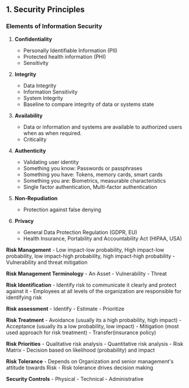 ## 1. Security Principles

### Elements of Information Security
1. **Confidentiality**
	- Personally Identifiable Information (PII)
	- Protected health information (PHI)
	- Sensitivity

2. **Integrity**
	- Data Integrity
	- Information Sensitivity
	- System Integrity
	- Baseline to compare integrity of data or systems state

3. **Availability**
	- Data or information and systems are available to authorized users when as when required.
	- Criticality

4. **Authenticity**
	- Validating user identity
	- Something you know: Passwords or passphrases
	- Something you have: Tokens, memory cards, smart cards
	- Something you are: Biometrics, measurable characteristics
	- Single factor authentication, Multi-factor authentication

5. **Non-Repudiation**
	- Protection against false denying

6. **Privacy**
	- General Data Protection Regulation (GDPR, EU)
	- Health Insurance, Portability and Accountability Act (HIPAA, USA)

**Risk Management**
	- Low impact-low probability, High impact-low probability, low impact-high probability, high impact-high probability
	- Vulnerability and threat mitigation
	
**Risk Management Terminology**
	- An Asset
	- Vulnerability
	- Threat

**Risk Identification**
	- Identify risk to communicate it clearly and protect against it
	- Employees at all levels of the organization are responsible for identifying risk

**Risk assessment**
	- Identify
	- Estimate
	- Prioritize

**Risk Treatment**
	- Avoidance (usually its a high probability, high impact)
	- Acceptance (usually its a low probability, low impact)
	- Mitigation (most used approach for risk treatment)
	- Transfer(insurance policy)

**Risk Priorities**
	- Qualitative risk analysis
	- Quantitative risk analysis
	- Risk Matrix
	- Decision based on likelihood (probability) and impact 

**Risk Tolerance**
	- Depends on Organization and senior management's attitude towards Risk
	- Risk tolerance drives decision making
	
**Security Controls**
	- Physical
	- Technical
	- Administrative






